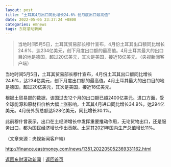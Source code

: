 ```yaml
---
layout: post
title: "土耳其4月出口同比增长24.6% 创月度出口最高值"
date: 2022-05-05 23:37:24 +0800
categories: emnews
tags: 东财滚动新闻
---
```

> 当地时间5月5日，土耳其贸易部长穆什宣布，4月份土耳其出口额同比增长24.6%，达234亿美元，创下月度出口额的最高值。4月土耳其最大的出口目的地是德国，超过20亿美元，其次是美国，接近18亿美元。（央视新闻客户端）

<p>当地时间5月5日，土耳其贸易部长穆什宣布，4月份土耳其出口额同比增长24.6%，达234亿美元，创下月度出口额的最高值。4月土耳其最大的出口目的地是德国，超过20亿美元，其次是美国，接近18亿美元。</p>
 <p>根据土贸易部的数据，该国过去12个月的出口额已超2400亿美元。进口方面，受全球能源和原材料价格大幅上涨影响，土耳其4月进口同比增长34.9%，达294亿美元。4月份外贸总额达528亿美元，同比增长30.1%。</p>
 <p>此前穆什曾表示，出口在土经济增长中发挥重要推动作用，无论货物出口，还是服务出口，都为国民经济增长作出贡献。土耳其2021年<span id="Info.343"><a href="http://data.eastmoney.com/cjsj/gdp.html" class="infokey">国内生产总值</a></span>增长11%。</p><p class="em_media">（文章来源：央视新闻客户端）</p>

<http://finance.eastmoney.com/news/1351,202205052369331162.html>

[返回东财滚动新闻](//finews.withounder.com/emnews/)｜[返回首页](//finews.withounder.com/)